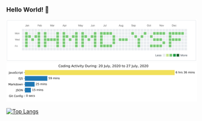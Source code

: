 ### Hello World! 👋

<img src="https://github.com/mhmmd-ysf/mhmmd-ysf/blob/master/images/contribution.png"/>

<img src="https://github.com/mhmmd-ysf/mhmmd-ysf/blob/master/images/stat.svg" alt="mhmmd-ysf WakaTime Activity"/>

[![Top Langs](https://github-readme-stats.vercel.app/api/top-langs/?username=mhmmd-ysf&layout=compact)](https://github.com/anuraghazra/github-readme-stats)
